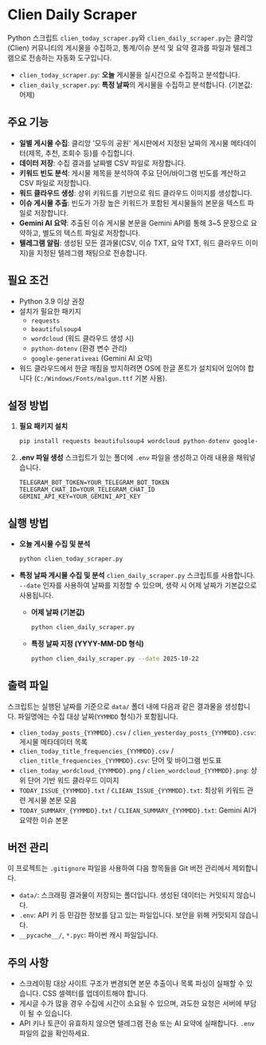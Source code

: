 # Clien Daily Scraper

Python 스크립트 `clien_today_scraper.py`와 `clien_daily_scraper.py`는 클리앙(Clien) 커뮤니티의 게시물을 수집하고, 통계/이슈 분석 및 요약 결과를 파일과 텔레그램으로 전송하는 자동화 도구입니다.

- `clien_today_scraper.py`: **오늘** 게시물을 실시간으로 수집하고 분석합니다.
- `clien_daily_scraper.py`: **특정 날짜**의 게시물을 수집하고 분석합니다. (기본값: 어제)

## 주요 기능
- **일별 게시물 수집**: 클리앙 '모두의 공원' 게시판에서 지정된 날짜의 게시물 메타데이터(제목, 추천, 조회수 등)를 수집합니다.
- **데이터 저장**: 수집 결과를 날짜별 CSV 파일로 저장합니다.
- **키워드 빈도 분석**: 게시물 제목을 분석하여 주요 단어/바이그램 빈도를 계산하고 CSV 파일로 저장합니다.
- **워드 클라우드 생성**: 상위 키워드를 기반으로 워드 클라우드 이미지를 생성합니다.
- **이슈 게시물 추출**: 빈도가 가장 높은 키워드가 포함된 게시물들의 본문을 텍스트 파일로 저장합니다.
- **Gemini AI 요약**: 추출된 이슈 게시물 본문을 Gemini API를 통해 3~5 문장으로 요약하고, 별도의 텍스트 파일로 저장합니다.
- **텔레그램 알림**: 생성된 모든 결과물(CSV, 이슈 TXT, 요약 TXT, 워드 클라우드 이미지)을 지정된 텔레그램 채팅으로 전송합니다.

## 필요 조건
- Python 3.9 이상 권장
- 설치가 필요한 패키지
  - `requests`
  - `beautifulsoup4`
  - `wordcloud` (워드 클라우드 생성 시)
  - `python-dotenv` (환경 변수 관리)
  - `google-generativeai` (Gemini AI 요약)
- 워드 클라우드에서 한글 깨짐을 방지하려면 OS에 한글 폰트가 설치되어 있어야 합니다 (`C:/Windows/Fonts/malgun.ttf` 기본 사용).

## 설정 방법
1.  **필요 패키지 설치**
    ```bash
    pip install requests beautifulsoup4 wordcloud python-dotenv google-generativeai
    ```
2.  **.env 파일 생성**
    스크립트가 있는 폴더에 `.env` 파일을 생성하고 아래 내용을 채워넣습니다.
    ```
    TELEGRAM_BOT_TOKEN=YOUR_TELEGRAM_BOT_TOKEN
    TELEGRAM_CHAT_ID=YOUR_TELEGRAM_CHAT_ID
    GEMINI_API_KEY=YOUR_GEMINI_API_KEY
    ```

## 실행 방법
- **오늘 게시물 수집 및 분석**
    ```bash
    python clien_today_scraper.py
    ```

- **특정 날짜 게시물 수집 및 분석**
  `clien_daily_scraper.py` 스크립트를 사용합니다. `--date` 인자를 사용하여 날짜를 지정할 수 있으며, 생략 시 어제 날짜가 기본값으로 사용됩니다.

  - **어제 날짜 (기본값)**
    ```bash
    python clien_daily_scraper.py
    ```

  - **특정 날짜 지정 (YYYY-MM-DD 형식)**
    ```bash
    python clien_daily_scraper.py --date 2025-10-22
    ```

## 출력 파일
스크립트는 실행된 날짜를 기준으로 `data/` 폴더 내에 다음과 같은 결과물을 생성합니다. 파일명에는 수집 대상 날짜(`YYMMDD` 형식)가 포함됩니다.

- `clien_today_posts_{YYMMDD}.csv` / `clien_yesterday_posts_{YYMMDD}.csv`: 게시물 메타데이터 목록
- `clien_today_title_frequencies_{YYMMDD}.csv` / `clien_title_frequencies_{YYMMDD}.csv`: 단어 및 바이그램 빈도표
- `clien_today_wordcloud_{YYMMDD}.png` / `clien_wordcloud_{YYMMDD}.png`: 상위 단어 기반 워드 클라우드 이미지
- `TODAY_ISSUE_{YYMMDD}.txt` / `CLIEAN_ISSUE_{YYMMDD}.txt`: 최상위 키워드 관련 게시물 본문 모음
- `TODAY_SUMMARY_{YYMMDD}.txt` / `CLIEAN_SUMMARY_{YYMMDD}.txt`: Gemini AI가 요약한 이슈 본문

## 버전 관리
이 프로젝트는 `.gitignore` 파일을 사용하여 다음 항목들을 Git 버전 관리에서 제외합니다.
- `data/`: 스크래핑 결과물이 저장되는 폴더입니다. 생성된 데이터는 커밋되지 않습니다.
- `.env`: API 키 등 민감한 정보를 담고 있는 파일입니다. 보안을 위해 커밋되지 않습니다.
- `__pycache__/`, `*.pyc`: 파이썬 캐시 파일입니다.

## 주의 사항
- 스크레이핑 대상 사이트 구조가 변경되면 본문 추출이나 목록 파싱이 실패할 수 있습니다. CSS 셀렉터를 업데이트해야 합니다.
- 게시글 수가 많을 경우 수집에 시간이 소요될 수 있으며, 과도한 요청은 서버에 부담이 될 수 있습니다.
- API 키나 토큰이 유효하지 않으면 텔레그램 전송 또는 AI 요약에 실패합니다. `.env` 파일의 값을 확인하세요.
